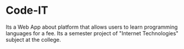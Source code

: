 # Code-IT
Its a Web App about platform that allows users to learn programming languages for a fee. Its a semester project of "Internet Technologies" subject at the college.
